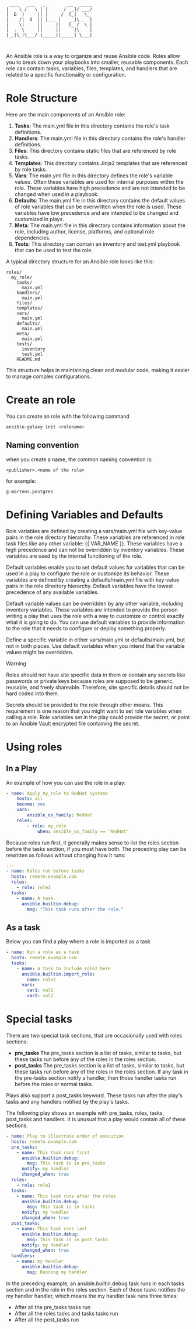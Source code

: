 ```

 ____   ___   _        ___  _____
|    \ /   \ | |      /  _]/ ___/
|  D  )     || |     /  [_(   \_ 
|    /|  O  || |___ |    _]\__  |
|    \|     ||     ||   [_ /  \ |
|  .  \     ||     ||     |\    |
|__|\_|\___/ |_____||_____| \___|
                                 


```
An Ansible role is a way to organize and reuse Ansible code. Roles allow you to break down your playbooks into smaller, reusable components. Each role can contain tasks, variables, files, templates, and handlers that are related to a specific functionality or configuration.

# Role Structure
Here are the main components of an Ansible role:

1. **Tasks**: The main.yml file in this directory contains the role's task definitions.
2. **Handlers**: The main.yml file in this directory contains the role's handler definitions.
3. **Files**: This directory contains static files that are referenced by role tasks.
4. **Templates**: This directory contains Jinja2 templates that are referenced by role tasks.
5. **Vars**: The main.yml file in this directory defines the role's variable values. Often these variables are used for internal purposes within the role. These variables have high precedence and are not intended to be changed when used in a playbook.
6. **Defaults**: The main.yml file in this directory contains the default values of role variables that can be overwritten when the role is used. These variables have low precedence and are intended to be changed and customized in plays.
7. **Meta**: The main.yml file in this directory contains information about the role, including author, license, platforms, and optional role dependencies.
8. **Tests**: This directory can contain an inventory and test.yml playbook that can be used to test the role.

A typical directory structure for an Ansible role looks like this:

```plaintext
roles/
  my_role/
    tasks/
      main.yml
    handlers/
      main.yml
    files/
    templates/
    vars/
      main.yml
    defaults/
      main.yml
    meta/
      main.yml
    tests/
      inventory
      test.yml
    README.md
```
This structure helps in maintaining clean and modular code, making it easier to manage complex configurations.

# Create an role
You can create an role with the following command
```bash
ansible-galaxy init <rolename>
```

## Naming convention
when you create a name, the common naming convention is:
```
<publisher>.<name of the role>
```

for example:
```
g-martens.postgres
```

# Defining Variables and Defaults
Role variables are defined by creating a vars/main.yml file with key-value pairs in the role directory hierarchy. These variables are referenced in role task files like any other variable: {{ VAR_NAME }}. These variables have a high precedence and can not be overridden by inventory variables. These variables are used by the internal functioning of the role.

Default variables enable you to set default values for variables that can be used in a play to configure the role or customize its behavior. These variables are defined by creating a defaults/main.yml file with key-value pairs in the role directory hierarchy. Default variables have the lowest precedence of any available variables.

Default variable values can be overridden by any other variable, including inventory variables. These variables are intended to provide the person writing a play that uses the role with a way to customize or control exactly what it is going to do. You can use default variables to provide information to the role that it needs to configure or deploy something properly.

Define a specific variable in either vars/main.yml or defaults/main.yml, but not in both places. Use default variables when you intend that the variable values might be overridden.

>[!WARNING]
>Roles should not have site specific data in them or contain any secrets like passwords or private keys because roles are supposed to be generic, reusable, and freely shareable. Therefore, site specific details should not be hard coded into them.
>
>Secrets should be provided to the role through other means. This requirement is one reason that you might want to set role variables when calling a role. Role variables set in the play could provide the secret, or point to an Ansible Vault encrypted file containing the secret.


# Using roles
## In a Play
An example of how you can use the role in a play:
```yaml
- name: Apply my_role to RedHat systems
    hosts: all
    become: yes
    vars:
        ansible_os_family: RedHat
    roles:
        - role: my_role
            when: ansible_os_family == "RedHat"
```
Because roles run first, it generally makes sense to list the roles section before the tasks section, if you must have both. The preceding play can be rewritten as follows without changing how it runs:

```yaml
---
- name: Roles run before tasks
  hosts: remote.example.com
  roles:
    - role: role1
  tasks:
    - name: A task.
      ansible.builtin.debug:
        msg: "This task runs after the role."
```

## As a task
Below you can find a play where a role is imported as a task
```yaml
- name: Run a role as a task
  hosts: remote.example.com
  tasks:
    - name: A task to include role2 here
      ansible.builtin.import_role:
        name: role2
      vars:
        var1: val1
        var2: val2
```

# Special tasks
There are two special task sections, that are occasionally used with roles sections:
- **pre_tasks**
  The pre_tasks section is a list of tasks, similar to tasks, but these tasks run before any of the roles in the roles section.
- **post_tasks**
  The pre_tasks section is a list of tasks, similar to tasks, but these tasks run before any of the roles in the roles section. If any task in the pre-tasks section notify a handler, then those handler tasks run before the roles or normal tasks.

Plays also support a post_tasks keyword. These tasks run after the play's tasks and any handlers notified by the play's tasks.

The following play shows an example with pre_tasks, roles, tasks, post_tasks and handlers. It is unusual that a play would contain all of these sections.
```YAML
- name: Play to illustrate order of execution
  hosts: remote.example.com
  pre_tasks:
    - name: This task runs first
      ansible.builtin.debug:
        msg: This task is in pre_tasks
      notify: my handler
      changed_when: true
  roles:
    - role: role1
  tasks:
    - name: This task runs after the roles
      ansible.builtin.debug:
        msg: This task is in tasks
      notify: my handler
      changed_when: true
  post_tasks:
    - name: This task runs last
      ansible.builtin.debug:
        msg: This task is in post_tasks
      notify: my handler
      changed_when: true
  handlers:
    - name: my handler
      ansible.builtin.debug:
        msg: Running my handler
```

In the preceding example, an ansible.builtin.debug task runs in each tasks section and in the role in the roles section. Each of those tasks notifies the my handler handler, which means the my handler task runs three times:

- After all the pre_tasks tasks run
- After all the roles tasks and tasks tasks run
- After all the post_tasks run